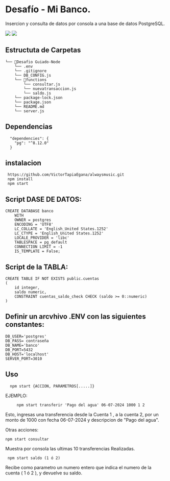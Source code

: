 
# Desafío - Mi Banco.

Insercion y consulta de datos por consola a una base de datos PostgreSQL. 

![](https://img.shields.io/badge/Node.js-5FA04E.svg?style=for-the-badge&logo=nodedotjs&logoColor=white)
![](https://img.shields.io/badge/PostgreSQL-4169E1.svg?style=for-the-badge&logo=PostgreSQL&logoColor=white)

## Estructuta de Carpetas
```
└── 📁Desafio Guiado-Node
    └── .env
    └── .gitignore
    └── DB_CONFIG.js
    └── 📁functions
        └── consultar.js
        └── nuevatransaccion.js
        └── saldo.js
    └── package-lock.json
    └── package.json
    └── README.md
    └── server.js
```

## Dependencias
```
  "dependencies": {
    "pg": "^8.12.0"
  }

```

## instalacion
```
 https://github.com/VictorTapiaEgana/alwaysmusic.git
 npm install
 npm start
```

## Script DASE DE DATOS:
```
CREATE DATABASE banco
    WITH
    OWNER = postgres
    ENCODING = 'UTF8'
    LC_COLLATE = 'English_United States.1252'
    LC_CTYPE = 'English_United States.1252'
    LOCALE_PROVIDER = 'libc'
    TABLESPACE = pg_default
    CONNECTION LIMIT = -1
    IS_TEMPLATE = False;
```

## Script de la TABLA:
```
CREATE TABLE IF NOT EXISTS public.cuentas
(
    id integer,
    saldo numeric,
    CONSTRAINT cuentas_saldo_check CHECK (saldo >= 0::numeric)
)
```

## Definir un arcvhivo .ENV con las siguientes constantes:
```
DB_USER='postgres'
DB_PASS= contraseña
DB_NAME='banco'
DB_PORT=5432
DB_HOST='localhost'
SERVER_PORT=3010
```

## Uso

```
  npm start {ACCION, PARAMETROS[.....]}
```
  EJEMPLO:
```
     npm start transferir 'Pago del agua' 06-07-2024 1000 1 2
```

  Esto, ingresas una transferencia desde la Cuenta 1 , a la cuenta 2, por un monto de 1000 con fecha  06-07-2024 y descripcion de "Pago del agua".
  
  Otras acciones:

  ```
  npm start consultar
  ```
Muestra por consola las ultimas 10 transferencias Realizadas.
 ```
  npm start saldo (1 ó 2)
 ```
Recibe como parametro un numero entero que indica el numero de la cuenta ( 1 ó 2 ), y devuelve su saldo.
 